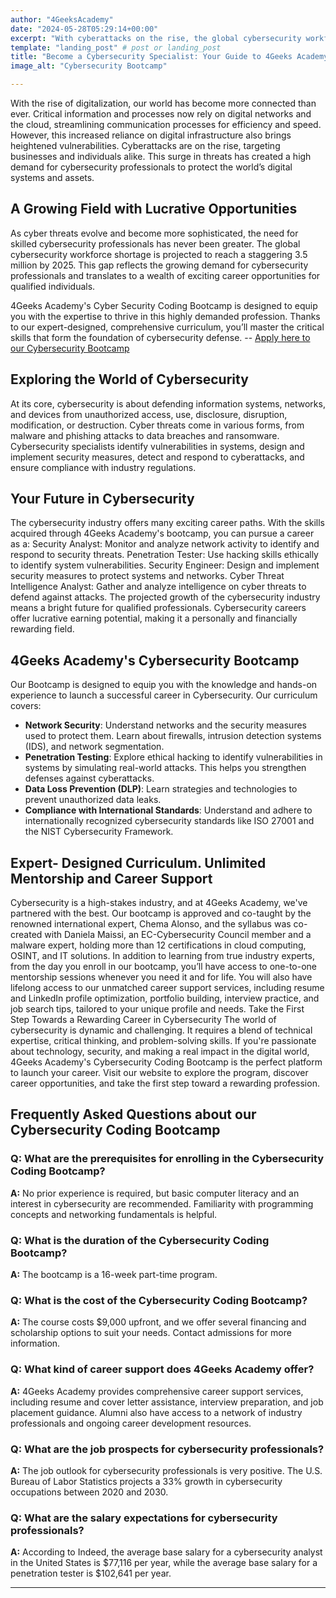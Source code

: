 ```yaml
---
author: "4GeeksAcademy"
date: "2024-05-28T05:29:14+00:00"
excerpt: "With cyberattacks on the rise, the global cybersecurity workforce shortage is projected to reach 3.5 million by 2025. 4Geeks Academy's Cybersecurity Bootcamp equips you with the skills to thrive in this high-demand field."
template: "landing_post" # post or landing_post
title: "Become a Cybersecurity Specialist: Your Guide to 4Geeks Academy's Bootcamp"
image_alt: "Cybersecurity Bootcamp"

---
```


With the rise of digitalization, our world has become more connected than ever. Critical information and processes now rely on digital networks and the cloud, streamlining communication processes for efficiency and speed. However, this increased reliance on digital infrastructure also brings heightened vulnerabilities. Cyberattacks are on the rise, targeting businesses and individuals alike. This surge in threats has created a high demand for cybersecurity professionals to protect the world’s digital systems and assets.

## A Growing Field with Lucrative Opportunities

As cyber threats evolve and become more sophisticated, the need for skilled cybersecurity professionals has never been greater. The global cybersecurity workforce shortage is projected to reach a staggering 3.5 million by 2025. This gap reflects the growing demand for cybersecurity professionals and translates to a wealth of exciting career opportunities for qualified individuals.

4Geeks Academy's Cyber Security Coding Bootcamp is designed to equip you with the expertise to thrive in this highly demanded profession. Thanks to our expert-designed, comprehensive curriculum, you’ll master the critical skills that form the foundation of cybersecurity defense. -- [Apply here to our Cybersecurity  Bootcamp]()

## Exploring the World of Cybersecurity
At its core, cybersecurity is about defending information systems, networks, and devices from unauthorized access, use, disclosure, disruption, modification, or destruction. Cyber threats come in various forms, from malware and phishing attacks to data breaches and ransomware.
Cybersecurity specialists identify vulnerabilities in systems, design and implement security measures, detect and respond to cyberattacks, and ensure compliance with industry regulations.

## Your Future in Cybersecurity

The cybersecurity industry offers many exciting career paths. With the skills acquired through 4Geeks Academy's bootcamp, you can pursue a career as a:
Security Analyst: Monitor and analyze network activity to identify and respond to security threats.
Penetration Tester: Use hacking skills ethically to identify system vulnerabilities.
Security Engineer: Design and implement security measures to protect systems and networks.
Cyber Threat Intelligence Analyst: Gather and analyze intelligence on cyber threats to defend against attacks.
The projected growth of the cybersecurity industry means a bright future for qualified professionals. Cybersecurity careers offer lucrative earning potential, making it a personally and financially rewarding field.

## 4Geeks Academy's Cybersecurity Bootcamp

Our Bootcamp is designed to equip you with the knowledge and hands-on experience to launch a successful career in Cybersecurity. Our curriculum covers:

- **Network Security**: Understand networks and the security measures used to protect them. Learn about firewalls, intrusion detection systems (IDS), and network segmentation.
- **Penetration Testing**: Explore ethical hacking to identify vulnerabilities in systems by simulating real-world attacks. This helps you strengthen defenses against cyberattacks.
- **Data Loss Prevention (DLP)**: Learn strategies and technologies to prevent unauthorized data leaks.
- **Compliance with International Standards**: Understand and adhere to internationally recognized cybersecurity standards like ISO 27001 and the NIST Cybersecurity Framework.
  
## Expert- Designed Curriculum. Unlimited Mentorship and Career Support

Cybersecurity is a high-stakes industry, and at 4Geeks Academy, we've partnered with the best. Our bootcamp is approved and co-taught by the renowned international expert, Chema Alonso,  and the syllabus was co-created with Daniela Maissi, an EC-Cybersecurity Council member and a malware expert, holding more than 12 certifications in cloud computing, OSINT, and IT solutions.
In addition to learning from true industry experts, from the day you enroll in our bootcamp, you’ll have access to one-to-one mentorship sessions whenever you need it and for life.
You will also have lifelong access to our unmatched career support services, including resume and LinkedIn profile optimization, portfolio building, interview practice, and job search tips, tailored to your unique profile and needs.
Take the First Step Towards a Rewarding Career in Cybersecurity
The world of cybersecurity is dynamic and challenging. It requires a blend of technical expertise, critical thinking, and problem-solving skills. If you're passionate about technology, security, and making a real impact in the digital world, 4Geeks Academy's Cybersecurity Coding Bootcamp is the perfect platform to launch your career.
Visit our website to explore the program, discover career opportunities, and take the first step toward a rewarding profession.


## Frequently Asked Questions about our Cybersecurity Coding Bootcamp

### Q: What are the prerequisites for enrolling in the Cybersecurity Coding Bootcamp?
**A:** No prior experience is required, but basic computer literacy and an interest in cybersecurity are recommended. Familiarity with programming concepts and networking fundamentals is helpful.

### Q: What is the duration of the Cybersecurity Coding Bootcamp?
**A:** The bootcamp is a 16-week part-time program.

### Q: What is the cost of the Cybersecurity Coding Bootcamp?
**A:** The course costs $9,000 upfront, and we offer several financing and scholarship options to suit your needs. Contact admissions for more information.

### Q: What kind of career support does 4Geeks Academy offer?
**A:** 4Geeks Academy provides comprehensive career support services, including resume and cover letter assistance, interview preparation, and job placement guidance. Alumni also have access to a network of industry professionals and ongoing career development resources.

### Q: What are the job prospects for cybersecurity professionals?
**A:** The job outlook for cybersecurity professionals is very positive. The U.S. Bureau of Labor Statistics projects a 33% growth in cybersecurity occupations between 2020 and 2030.

### Q: What are the salary expectations for cybersecurity professionals?
**A:** According to Indeed, the average base salary for a cybersecurity analyst in the United States is $77,116 per year, while the average base salary for a penetration tester is $102,641 per year.

<call-to-action button_text="Apply now" button_link="/us/coding-bootcamps/cybersecurity" background="rgba(0, 151, 205, 0.15)" title="Become a Cybersecurity Specialist" text="Join a Cybersecurity Bootcamp and become a sought-after professional in the field of cybersecurity."></call-to-action>

---
